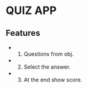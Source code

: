 # QUIZ APP
## Features
-   1. Questions from obj.
-   2. Select the answer.
-   3. At the end show score.